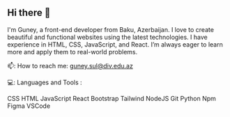 ## Hi there 👋

I'm Guney, a front-end developer from Baku, Azerbaijan. I love to create beautiful and functional websites using the latest technologies. I have experience in HTML, CSS, JavaScript, and React. I’m always eager to learn more and apply them to real-world problems.

📫: How to reach me: guney.sul@div.edu.az

💻: Languages and Tools :

CSS
HTML
JavaScript
React
Bootstrap
Tailwind
NodeJS
Git
Python
Npm
Figma
VSCode 





<!--
**gguneii/gguneii** is a ✨ _special_ ✨ repository because its `README.md` (this file) appears on your GitHub profile.

Here are some ideas to get you started:

- 🔭 I’m currently working on ...
- 🌱 I’m currently learning ...
- 👯 I’m looking to collaborate on ...
- 🤔 I’m looking for help with ...
- 💬 Ask me about ...
- 📫 How to reach me: ...
- 😄 Pronouns: ...
- ⚡ Fun fact: ...
-->
